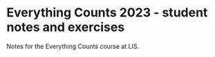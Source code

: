 # Everything Counts 2023 - student notes and exercises

Notes for the Everything Counts course at LIS.
